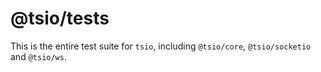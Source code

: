 # @tsio/tests

This is the entire test suite for `tsio`, including `@tsio/core`, `@tsio/socketio` and `@tsio/ws`.
